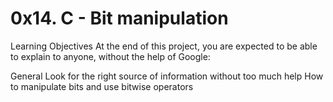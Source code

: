 # 0x14. C - Bit manipulation

Learning Objectives
At the end of this project, you are expected to be able to explain to anyone, 
without the help of Google:

General
Look for the right source of information without too much help
How to manipulate bits and use bitwise operators
